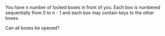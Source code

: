 You have n number of locked boxes in front of you. Each box is numbered sequentially from 0 to n - 1 and each box may contain keys to the other boxes.

Can all boxes be opened?

